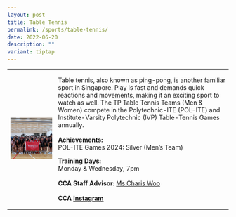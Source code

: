 ```yaml
---
layout: post
title: Table Tennis
permalink: /sports/table-tennis/
date: 2022-06-20
description: ""
variant: tiptap
---
```

<table style="minWidth: 50px">
<colgroup>
<col>
<col>
</colgroup>
<tbody>
<tr>
<td rowspan="1" colspan="1">
<div class="isomer-image-wrapper">
<img style="width: 100%" height="auto" width="100%" alt="" src="/images/Sports/Table_Tennis.png">
</div>
</td>
<td rowspan="1" colspan="1">
<p>Table tennis, also known as ping-pong, is another familiar sport in Singapore.
Play is fast and demands quick reactions and movements, making it an exciting
sport to watch as well. The TP Table Tennis Teams (Men &amp; Women) compete
in the Polytechnic-ITE (POL-ITE) and Institute-Varsity Polytechnic (IVP)
Table-Tennis Games annually.
<br>
<br><strong>Achievements:</strong>
<br>POL-ITE Games 2024: Silver (Men’s Team)
<br>
</p>
<p><strong>Training Days:</strong>
<br>Monday &amp; Wednesday, 7pm
<br>
<br><strong>CCA Staff Advisor:</strong>  <a href="mailto:Charis_Woo@tp.edu.sg" rel="noopener noreferrer nofollow" target="_blank">Ms Charis Woo</a>
<br>
<br><strong>CCA <a href="https://www.instagram.com/tptabletennis" rel="noopener noreferrer nofollow" target="_blank">Instagram</a></strong>
</p>
</td>
</tr>
</tbody>
</table>
<p></p>